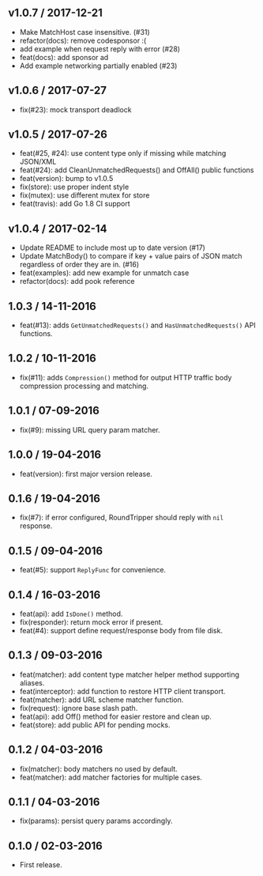 
## v1.0.7 / 2017-12-21

  * Make MatchHost case insensitive. (#31)
  * refactor(docs): remove codesponsor :(
  * add example when request reply with error (#28)
  * feat(docs): add sponsor ad
  * Add example networking partially enabled (#23)

## v1.0.6 / 2017-07-27

  * fix(#23): mock transport deadlock

## v1.0.5 / 2017-07-26

  * feat(#25, #24): use content type only if missing while matching JSON/XML
  * feat(#24): add CleanUnmatchedRequests() and OffAll() public functions
  * feat(version): bump to v1.0.5
  * fix(store): use proper indent style
  * fix(mutex): use different mutex for store
  * feat(travis): add Go 1.8 CI support

## v1.0.4 / 2017-02-14

  * Update README to include most up to date version (#17)
  * Update MatchBody() to compare if key + value pairs of JSON match regardless of order they are in. (#16)
  * feat(examples): add new example for unmatch case
  * refactor(docs): add pook reference

## 1.0.3 / 14-11-2016

- feat(#13): adds `GetUnmatchedRequests()` and `HasUnmatchedRequests()` API functions.

## 1.0.2 / 10-11-2016

- fix(#11): adds `Compression()` method for output HTTP traffic body compression processing and matching.

## 1.0.1 / 07-09-2016

- fix(#9): missing URL query param matcher.

## 1.0.0 / 19-04-2016

- feat(version): first major version release.

## 0.1.6 / 19-04-2016

- fix(#7): if error configured, RoundTripper should reply with `nil` response.

## 0.1.5 / 09-04-2016

- feat(#5): support `ReplyFunc` for convenience.

## 0.1.4 / 16-03-2016

- feat(api): add `IsDone()` method.
- fix(responder): return mock error if present.
- feat(#4): support define request/response body from file disk.

## 0.1.3 / 09-03-2016

- feat(matcher): add content type matcher helper method supporting aliases.
- feat(interceptor): add function to restore HTTP client transport.
- feat(matcher): add URL scheme matcher function.
- fix(request): ignore base slash path.
- feat(api): add Off() method for easier restore and clean up.
- feat(store): add public API for pending mocks.

## 0.1.2 / 04-03-2016

- fix(matcher): body matchers no used by default.
- feat(matcher): add matcher factories for multiple cases.

## 0.1.1 / 04-03-2016

- fix(params): persist query params accordingly.

## 0.1.0 / 02-03-2016

- First release.
